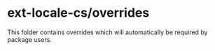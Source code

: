 # ext-locale-cs/overrides

This folder contains overrides which will automatically be required by package users.
